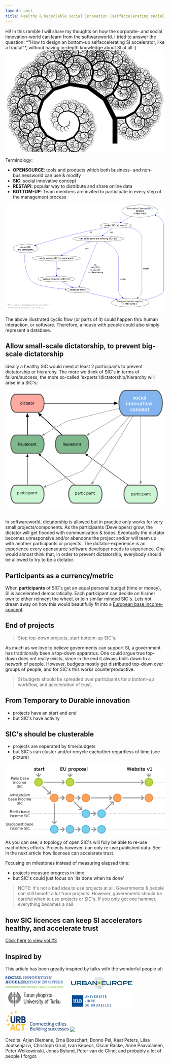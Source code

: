 ```yaml
---
layout: post
title: Healthy & Recyclable Social Innovation (selfaccelerating social innovation accelerator vol2) 
---
```


<div class="message">
  Hi! In this ramble I will share my thoughts on how the corporate- and social innovation-world can learn from the softwareworld.
  I tried to answer the question: *"How to design an bottom-up selfaccelerating SI accelerator, like a fractal"*, without having 
  in-depth knowledge about SI at all :)
</div>

<img src="/public/img/fractals.jpg"/>

Terminology:

* __OPENSOURCE__: tools and products which both business- and non-businessworld can use & modify
* __SIC__: social innovative concept
* __RESTAPI__: popular way to distribute and share online data
* __BOTTOM-UP__: Team members are invited to participate in every step of the management process 

<img src="/public/img/selfaccelerating-Si-accelerator.png"/>

The above illustrated cyclic flow (or parts of it) could happen thru human interaction, or software.
Therefore, a house with people could also simply represent a database.

## Allow small-scale dictatorship, to prevent big-scale dictatorship 

Ideally a healthy SIC would need at least 2 participants to prevent dictatorship or hierarchy.
The more we think of SIC's in terms of failure/success, the more so-called 'experts'/dictatorship/hierarchy will arise in a SIC's:

<img src="/public/img/dictator.png"/>
<br>
<Br>

In softwareworld, dictatorship is allowed but in practice only works for very small projects/components.
As the participants (Developers) grow, the dictator will get flooded with communication & todos.
Eventually the dictator becomes unresponsive and/or abandons the project and/or will team up with another participants or projects.
The dictator-experience is an experience every opensource software developer needs to experience.
One would almost think that, in order to prevent dictatorship, everybody should be allowed to try to be a dictator.

## Participants as a currency/metric

When __participants__ of SIC's get an equal personal budget (time or money), SI is accelerated democratically. Each participant can decide on his/her own to either reinvent the wheel, or join similar minded SIC's.
Lets not dream away on how this would beautifully fit into a [European base income-concept](http://basicincome-europe.org/ubie).

## End of projects

> Stop top-down projects, start bottom-up SIC's.

As much as we love to believe governments can support SI, a government has traditionally been a top-down apparatus.
One could argue true top-down does not really exists, since in the end it always boils down to a network of people.
However, budgets mostly get distributed top-down over groups of people, and for SIC's this works counterproductive.

> SI budgets should be spreaded over participants for a bottom-up workflow, and acceleration of trust.

## From Temporary to Durable innovation

* projects have an start and end
* but SIC's have activity

## SIC's should be clusterable 

* projects are seperated by time/budgets
* but SIC's can cluster and/or recycle eachother regardless of time (see picture)

<img src="/public/img/clustering.png"/>

As you can see, a topology of open SIC's will fully be able to re-use eachothers efforts.
Projects however, can only re-use published data.
See in the next article how licenses can accelerate trust.

Focusing on milestones instead of measuring elapsed time:

* projects measure progress in time
* but SIC's could just focus on 'its done when its done'

> NOTE: It's not a bad idea to use projects at all. Governments & people can still benefit a lot from projects. However, governments should be 
careful when to use projects or SIC's. If you only got one hammer, everything becomes a nail.

## how SIC licences can keep SI accelerators healthy, and accelerate trust

[Click here to view vol #3](/2016/06/01/the-social-innovation-accelerator-accelerator-vol-3)

## Inspired by 

This article has been greatly inspired by talks with the wonderful people of:

<a target="_blank" href="http://www.siac.network"><img src="/public/img/siac-logo1.png" width="200"/></a>
<a target="_blank" href="http://jpi-urbaneurope.eu"><img src="/public/img/logo-urban-europe-color.png" width="200"/></a>
<a target="_blank" href="http://utu.fi"><img src="/public/img/utu_logo.jpg" width="200"/></a>
<a target="_blank" href="http://www.ulb.ac.be"><img src="/public/img/logoulb1.gif" width="200"></a>
<a target="_blank" href="http://urbact.eu"><img src="/public/img/urbact.png" width="200"></a>
<a target="_blank" href="http://collaborativeeconomy.com"><img src="/public/img/ec.png" width="200"></a>

Credits: Arjan Biemans, Erna Bosschart, Bonno Pel, Kaat Peters, Liisa Joutsenjarvi, Christoph Grud, Ivan Kepecs, Oscar Racke, Anne Paavolainen, Peter Wolkowinski, Jonas Bylund, Peter van de Glind, and probably a lot of people I forgot.
